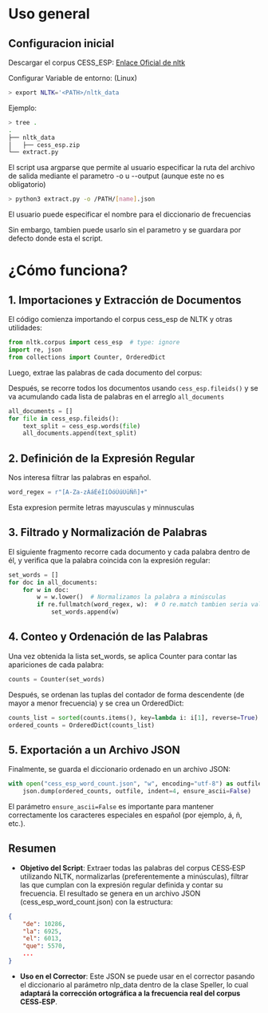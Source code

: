# Uso general

## Configuracion inicial

Descargar el corpus CESS_ESP:
[Enlace Oficial de nltk](https://raw.githubusercontent.com/nltk/nltk_data/gh-pages/packages/corpora/cess_esp.zip)

Configurar Variable de entorno:
(Linux)

```sh
> export NLTK='<PATH>/nltk_data
```

Ejemplo:

```sh
> tree .
.
├── nltk_data
│   ├── cess_esp.zip
└── extract.py
```

El script usa argparse que permite al usuario especificar la ruta del archivo de salida mediante el parametro -o u --output (aunque este no es obligatorio)

```sh
> python3 extract.py -o /PATH/[name].json
```

El usuario puede especificar el nombre para el diccionario de frecuencias

Sin embargo, tambien puede usarlo sin el parametro y se guardara por defecto donde esta el script.

# ¿Cómo funciona?

## 1. Importaciones y Extracción de Documentos

El código comienza importando el corpus cess_esp de NLTK y otras utilidades:

```python
from nltk.corpus import cess_esp  # type: ignore
import re, json
from collections import Counter, OrderedDict
```

Luego, extrae las palabras de cada documento del corpus:

Después, se recorre todos los documentos usando `cess_esp.fileids()` y se va acumulando cada lista de palabras en el arreglo `all_documents`

```python
all_documents = []
for file in cess_esp.fileids():
    text_split = cess_esp.words(file)
    all_documents.append(text_split)

```

## 2. Definición de la Expresión Regular

Nos interesa filtrar las palabras en español.

```python
word_regex = r"[A-Za-zÁáÉéÍíÓóÚúÜüÑñ]+"
```

Esta expresion permite letras mayusculas y minnusculas

## 3. Filtrado y Normalización de Palabras

El siguiente fragmento recorre cada documento y cada palabra dentro de él, y verifica que la palabra coincida con la expresión regular:

```python
set_words = []
for doc in all_documents:
    for w in doc:
        w = w.lower()  # Normalizamos la palabra a minúsculas
        if re.fullmatch(word_regex, w):  # O re.match tambien seria valido
            set_words.append(w)
```

## 4. Conteo y Ordenación de las Palabras

Una vez obtenida la lista set_words, se aplica Counter para contar
las apariciones de cada palabra:

```python
counts = Counter(set_words)
```

Después, se ordenan las tuplas del contador de forma descendente (de mayor a menor frecuencia) y se crea un OrderedDict:

```python
counts_list = sorted(counts.items(), key=lambda i: i[1], reverse=True)
ordered_counts = OrderedDict(counts_list)
```

## 5. Exportación a un Archivo JSON

Finalmente, se guarda el diccionario ordenado en un archivo JSON:

```python
with open("cess_esp_word_count.json", "w", encoding="utf-8") as outfile:
    json.dump(ordered_counts, outfile, indent=4, ensure_ascii=False)
```

El parámetro `ensure_ascii=False` es importante para mantener correctamente los caracteres especiales en español (por ejemplo, á, ñ, etc.).

## Resumen

- **Objetivo del Script**: Extraer todas las palabras del corpus CESS‑ESP utilizando NLTK, normalizarlas (preferentemente a minúsculas), filtrar las que cumplan con la expresión regular definida y contar su frecuencia. El resultado se genera en un archivo JSON (cess_esp_word_count.json) con la estructura:

```json
{
    "de": 10286,
    "la": 6925,
    "el": 6013,
    "que": 5570,
    ...
}
```

- **Uso en el Corrector**: Este JSON se puede usar en el corrector pasando el diccionario al parámetro nlp_data dentro de la clase Speller, lo cual **adaptará la corrección ortográfica a la frecuencia real del corpus CESS‑ESP**.
